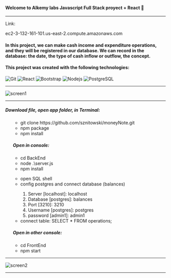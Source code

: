#### Welcome to Alkemy labs Javascript Full Stack proyect + React 👋
<hr>
<p>Link:</p>
ec2-3-132-161-101.us-east-2.compute.amazonaws.com

#### In this project, we can make cash income and expenditure operations, and they will be registered in our database. We can record in the database: the date, the type of cash inflow or outflow, the concept.

#### This project was created with the following technologies:

![Git](https://img.shields.io/badge/-Git-222222?style=flat&logo=git&logoColor=F05032)
![React](https://img.shields.io/badge/-React-222222?style=flat&logo=React&logoColor=61DAFB)
![Bootstrap](https://img.shields.io/badge/-Bootstrap-563D7C?style=flat-square&logo=bootstrap)
![Nodejs](https://img.shields.io/badge/-Nodejs-black?style=flat-square&logo=Node.js)
![PostgreSQL](https://img.shields.io/badge/-PostgreSQL-000000?style=flat&logo=postgresql)

<hr>

![screen1](https://user-images.githubusercontent.com/78902757/131588689-ed3d87ea-e02b-4920-b49b-9d8ba2764545.png)


<hr>
 <h5>Download file, open app folder, in Terminal:</h5>
<ol>
  
<ul> 
<li>git clone https://github.com/sznitowski/moneyNote.git</li>
<li>npm package</li>
<li>npm install</li>
</ul>
<h5>Open in console:</h5>
<ul> 
<li>cd BackEnd</li>
<li>node .\server.js</li>
<li>npm install</li>
</ul>

<ul>
<li>open SQL shell</li>
<li>config postgres and connect database (balances)</li>

<ol>
<li>Server [localhost]: localhost </li>
<li>Database [postgres]: balances </li>
<li>Port [3210]: 3210 </li>
<li>Username [postgres]: postgres </li>
<li>password [admin1]: admin1 </li>
</ol>
<li>connect table: SELECT * FROM operations;</li>
</ul>

<h5>Open in other console:</h5>

<ul> 
<li>cd FrontEnd</li>
<li>npm start</li>
</ul>
</ol>

<hr>

![screen2](https://user-images.githubusercontent.com/78902757/131588698-62f23555-8ad1-4563-9e13-ecd4abacf180.png)

<hr>

